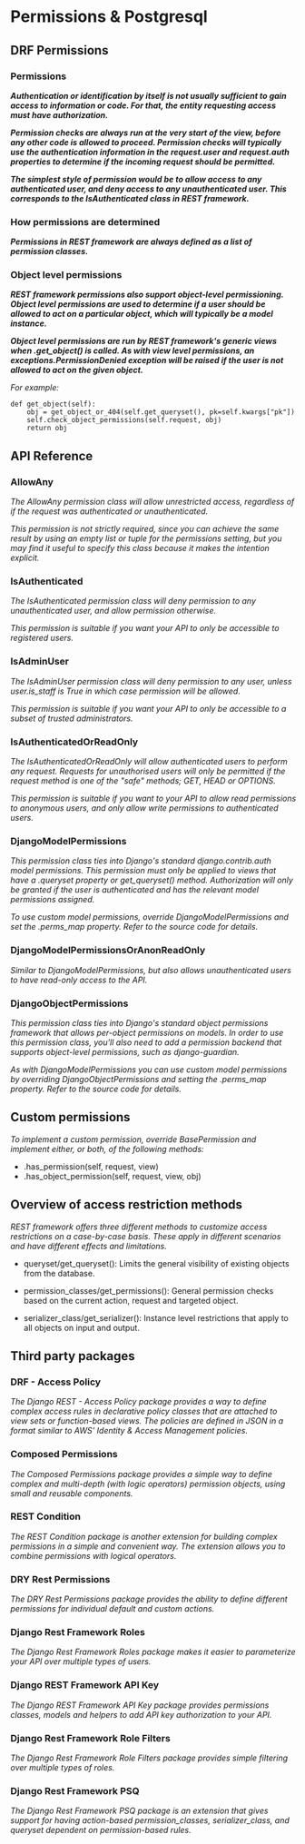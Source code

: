 # Permissions & Postgresql

## DRF Permissions 

### Permissions 

***Authentication or identification by itself is not usually sufficient to gain access to information or code. For that, the entity requesting access must have authorization.*** 

***Permission checks are always run at the very start of the view, before any other code is allowed to proceed. Permission checks will typically use the authentication information in the request.user and request.auth properties to determine if the incoming request should be permitted.***

***The simplest style of permission would be to allow access to any authenticated user, and deny access to any unauthenticated user. This corresponds to the IsAuthenticated class in REST framework.***

### How permissions are determined 

***Permissions in REST framework are always defined as a list of permission classes.*** 

### Object level permissions

***REST framework permissions also support object-level permissioning. Object level permissions are used to determine if a user should be allowed to act on a particular object, which will typically be a model instance.***

***Object level permissions are run by REST framework's generic views when .get_object() is called. As with view level permissions, an exceptions.PermissionDenied exception will be raised if the user is not allowed to act on the given object.***

*For example:* 

    def get_object(self):
        obj = get_object_or_404(self.get_queryset(), pk=self.kwargs["pk"])
        self.check_object_permissions(self.request, obj)
        return obj

## API Reference 

### AllowAny 

*The AllowAny permission class will allow unrestricted access, regardless of if the request was authenticated or unauthenticated.* 

*This permission is not strictly required, since you can achieve the same result by using an empty list or tuple for the permissions setting, but you may find it useful to specify this class because it makes the intention explicit.*

### IsAuthenticated 

*The IsAuthenticated permission class will deny permission to any unauthenticated user, and allow permission otherwise.*

*This permission is suitable if you want your API to only be accessible to registered users.*

### IsAdminUser 

*The IsAdminUser permission class will deny permission to any user, unless user.is_staff is True in which case permission will be allowed.*

*This permission is suitable if you want your API to only be accessible to a subset of trusted administrators.*

### IsAuthenticatedOrReadOnly 

*The IsAuthenticatedOrReadOnly will allow authenticated users to perform any request. Requests for unauthorised users will only be permitted if the request method is one of the "safe" methods; GET, HEAD or OPTIONS.*

*This permission is suitable if you want to your API to allow read permissions to anonymous users, and only allow write permissions to authenticated users.*

### DjangoModelPermissions 

*This permission class ties into Django's standard django.contrib.auth model permissions. This permission must only be applied to views that have a .queryset property or get_queryset() method. Authorization will only be granted if the user is authenticated and has the relevant model permissions assigned.* 

*To use custom model permissions, override DjangoModelPermissions and set the .perms_map property. Refer to the source code for details.*

### DjangoModelPermissionsOrAnonReadOnly 

*Similar to DjangoModelPermissions, but also allows unauthenticated users to have read-only access to the API.* 

### DjangoObjectPermissions 

*This permission class ties into Django's standard object permissions framework that allows per-object permissions on models. In order to use this permission class, you'll also need to add a permission backend that supports object-level permissions, such as django-guardian.*

*As with DjangoModelPermissions you can use custom model permissions by overriding DjangoObjectPermissions and setting the .perms_map property. Refer to the source code for details.* 

## Custom permissions 

*To implement a custom permission, override BasePermission and implement either, or both, of the following methods:*

* .has_permission(self, request, view)
* .has_object_permission(self, request, view, obj)

## Overview of access restriction methods 

*REST framework offers three different methods to customize access restrictions on a case-by-case basis. These apply in different scenarios and have different effects and limitations.* 

* queryset/get_queryset(): Limits the general visibility of existing objects from the database.

* permission_classes/get_permissions(): General permission checks based on the current action, request and targeted object.

* serializer_class/get_serializer(): Instance level restrictions that apply to all objects on input and output.

## Third party packages 

### DRF - Access Policy 

*The Django REST - Access Policy package provides a way to define complex access rules in declarative policy classes that are attached to view sets or function-based views. The policies are defined in JSON in a format similar to AWS' Identity & Access Management policies.* 

### Composed Permissions 

*The Composed Permissions package provides a simple way to define complex and multi-depth (with logic operators) permission objects, using small and reusable components.* 

### REST Condition 

*The REST Condition package is another extension for building complex permissions in a simple and convenient way. The extension allows you to combine permissions with logical operators.* 

### DRY Rest Permissions 

*The DRY Rest Permissions package provides the ability to define different permissions for individual default and custom actions.*

### Django Rest Framework Roles 

*The Django Rest Framework Roles package makes it easier to parameterize your API over multiple types of users.*

### Django REST Framework API Key 

*The Django REST Framework API Key package provides permissions classes, models and helpers to add API key authorization to your API.*

### Django Rest Framework Role Filters 

*The Django Rest Framework Role Filters package provides simple filtering over multiple types of roles.*

### Django Rest Framework PSQ

*The Django Rest Framework PSQ package is an extension that gives support for having action-based permission_classes, serializer_class, and queryset dependent on permission-based rules.*